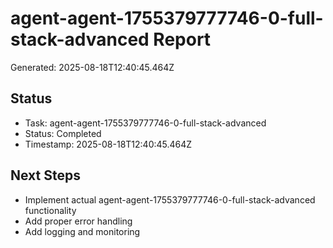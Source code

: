 # agent-agent-1755379777746-0-full-stack-advanced Report

Generated: 2025-08-18T12:40:45.464Z

## Status
- Task: agent-agent-1755379777746-0-full-stack-advanced
- Status: Completed
- Timestamp: 2025-08-18T12:40:45.464Z

## Next Steps
- Implement actual agent-agent-1755379777746-0-full-stack-advanced functionality
- Add proper error handling
- Add logging and monitoring
